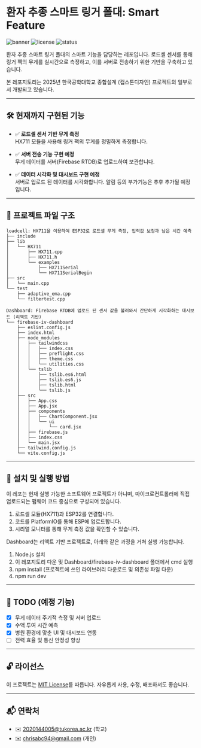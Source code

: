 # 환자 추종 스마트 링거 폴대: Smart Feature

![banner](https://img.shields.io/badge/Project-Smart%20IV%20Pole-blue.svg)
![license](https://img.shields.io/badge/License-MIT-green.svg)
![status](https://img.shields.io/badge/Status-In%20Development-yellow.svg)

환자 추종 스마트 링거 폴대의 스마트 기능을 담당하는 레포입니다. 
로드셀 센서를 통해 링거 팩의 무게를 실시간으로 측정하고, 이를 서버로 전송하기 위한 기반을 구축하고 있습니다.

본 레포지토리는 2025년 한국공학대학교 종합설계 (캡스톤디자인) 프로젝트의 일부로서 개발되고 있습니다.

---

## 🛠️ 현재까지 구현된 기능

- ✅ **로드셀 센서 기반 무게 측정**  
  HX711 모듈을 사용해 링거 팩의 무게를 정밀하게 측정합니다.

- ✅ **서버 전송 기능 구현 예정**  
  무게 데이터를 서버(Firebase RTDB)로 업로드하여 보관합니다.

- ✅ **데이터 시각화 및 대시보드 구현 예정**  
  서버로 업로드 된 데이터를 시각화합니다.
  알림 등의 부가기능은 추후 추가될 예정입니다.

---

## 📁 프로젝트 파일 구조

```
loadcell: HX711을 이용하여 ESP32로 로드셀 무게 측정, 입력값 보정과 남은 시간 예측
├── include
├── lib
│   └── HX711
│       ├── HX711.cpp
│       ├── HX711.h
│       └── examples
│           ├── HX711Serial
│           └── HX711SerialBegin
├── src
│   └── main.cpp
└── test
    ├── adaptive_ema.cpp
    └── filtertest.cpp

Dashboard: Firebase RTDB에 업로드 된 센서 값을 불러와서 간단하게 시각화하는 대시보드 (리액트 기반)
└── firebase-iv-dashboard
    ├── eslint.config.js
    ├── index.html
    ├── node_modules
    │   ├── tailwindcss
    │   │   ├── index.css
    │   │   ├── preflight.css
    │   │   ├── theme.css
    │   │   └── utilities.css
    │   └── tslib
    │       ├── tslib.es6.html
    │       ├── tslib.es6.js
    │       ├── tslib.html
    │       └── tslib.js
    ├── src
    │   ├── App.css
    │   ├── App.jsx
    │   ├── components
    │   │   ├── ChartComponent.jsx
    │   │   └── ui
    │   │       └── card.jsx
    │   ├── firebase.js
    │   ├── index.css
    │   └── main.jsx
    ├── tailwind.config.js
    └── vite.config.js
```

---

## 🚀 설치 및 실행 방법

이 레포는 현재 실행 가능한 소프트웨어 프로젝트가 아니며, 마이크로컨트롤러에 직접 업로드되는 펌웨어 코드 중심으로 구성되어 있습니다.

1. 로드셀 모듈(HX711)과 ESP32를 연결합니다.
2. 코드를 PlatformIO를 통해 ESP에 업로드합니다.
3. 시리얼 모니터를 통해 무게 측정 값을 확인할 수 있습니다.

Dashboard는 리액트 기반 프로젝트로, 아래와 같은 과정을 거쳐 실행 가능합니다.

1. Node.js 설치
2. 이 레포지토리 다운 및 Dashboard/firebase-iv-dashboard 폴더에서 cmd 실행
3. npm install (프로젝트에 쓰인 라이브러리 다운로드 및 의존성 파일 다운)
4. npm run dev

---

## 📌 TODO (예정 기능)

- [x] 무게 데이터 주기적 측정 및 서버 업로드
- [x] 수액 투여 시간 예측
- [x] 병원 환경에 맞춘 UI 및 대시보드 연동
- [ ] 전력 효율 및 통신 안정성 향상

---

## 🔓 라이선스

이 프로젝트는 [MIT License](LICENSE)를 따릅니다. 자유롭게 사용, 수정, 배포하셔도 좋습니다.

---

## 📬 연락처

- ✉️ 2020144005@tukorea.ac.kr  (학교)
- ✉️ chrisabc94@gmail.com      (개인)

